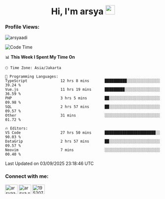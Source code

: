 <h1 align="center">Hi, I'm arsya 
  <img src="https://media.giphy.com/media/hvRJCLFzcasrR4ia7z/giphy.gif" width="30px"/>
</h1>

<p align="left"> <h3>Profile Views:</h3> <img src="https://komarev.com/ghpvc/?username=arsyaadi&label=Profile%20views&color=0e75b6&style=flat" alt="arsyaadi" /> </p>

<!--START_SECTION:waka-->
![Code Time](http://img.shields.io/badge/Code%20Time-4%2C419%20hrs%2055%20mins-blue)

📊 **This Week I Spent My Time On** 

```text
🕑︎ Time Zone: Asia/Jakarta

💬 Programming Languages: 
TypeScript               12 hrs 8 mins       ██████████░░░░░░░░░░░░░░░   39.24 % 
Vue.js                   11 hrs 19 mins      █████████░░░░░░░░░░░░░░░░   36.59 % 
PHP                      3 hrs 5 mins        ██░░░░░░░░░░░░░░░░░░░░░░░   09.98 % 
SQL                      2 hrs 57 mins       ██░░░░░░░░░░░░░░░░░░░░░░░   09.57 % 
Other                    31 mins             ░░░░░░░░░░░░░░░░░░░░░░░░░   01.72 % 

🔥 Editors: 
VS Code                  27 hrs 50 mins      ███████████████████████░░   90.03 % 
DataGrip                 2 hrs 57 mins       ██░░░░░░░░░░░░░░░░░░░░░░░   09.57 % 
Neovim                   7 mins              ░░░░░░░░░░░░░░░░░░░░░░░░░   00.40 % 
```


 Last Updated on 03/09/2025 23:18:46 UTC
<!--END_SECTION:waka-->

<!-- - 📫 How to reach me **itsme@arsyaadi.software** -->


<h3 align="left">Connect with me:</h3>
<p align="left">
<a href="https://linkedin.com/in/arsyaadi" target="blank"><img align="center" src="https://raw.githubusercontent.com/rahuldkjain/github-profile-readme-generator/master/src/images/icons/Social/linked-in-alt.svg" alt="arsyaadi" height="30" width="40" /></a>
<a href="https://fb.com/arsya.xkz" target="blank"><img align="center" src="https://raw.githubusercontent.com/rahuldkjain/github-profile-readme-generator/master/src/images/icons/Social/facebook.svg" alt="arsya.xkz" height="30" width="40" /></a>
<a href="https://stackoverflow.com/users/19520749" target="blank"><img align="center" src="https://raw.githubusercontent.com/rahuldkjain/github-profile-readme-generator/master/src/images/icons/Social/stack-overflow.svg" alt="19520749" height="30" width="40" /></a>
</p>
